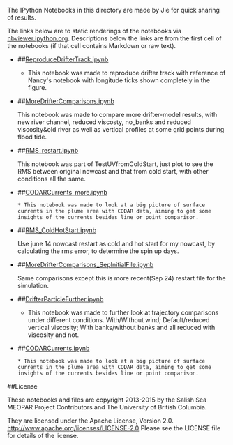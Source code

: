 The IPython Notebooks in this directory are made by Jie for
quick sharing of results.

The links below are to static renderings of the notebooks via
[nbviewer.ipython.org](http://nbviewer.ipython.org/).
Descriptions below the links are from the first cell of the notebooks
(if that cell contains Markdown or raw text).

* ##[ReproduceDrifterTrack.ipynb](http://nbviewer.ipython.org/urls/bitbucket.org/salishsea/analysis/raw/tip/jie/drifter/ReproduceDrifterTrack.ipynb)  
    
    * This notebook was made to reproduce drifter track with reference of Nancy's notebook with longitude ticks shown completely in the figure.  

* ##[MoreDrifterComparisons.ipynb](http://nbviewer.ipython.org/urls/bitbucket.org/salishsea/analysis/raw/tip/jie/drifter/MoreDrifterComparisons.ipynb)  
    
    This notebook was made to compare more drifter-model results, with new river channel, reduced viscosty, no_banks and reduced viscosity&old river as well as vertical profiles at some grid points during flood tide.  

* ##[RMS_restart.ipynb](http://nbviewer.ipython.org/urls/bitbucket.org/salishsea/analysis/raw/tip/jie/drifter/RMS_restart.ipynb)  
    
     This notebook was part of TestUVfromColdStart, just plot to see the RMS between original nowcast and that from cold start, with other conditions all the same.   

* ##[CODARCurrents_more.ipynb](http://nbviewer.ipython.org/urls/bitbucket.org/salishsea/analysis/raw/tip/jie/drifter/CODARCurrents_more.ipynb)  
    
      * This notebook was made to look at a big picture of surface currents in the plume area with CODAR data, aiming to get some insights of the currents besides line or point comparison.  

* ##[RMS_ColdHotStart.ipynb](http://nbviewer.ipython.org/urls/bitbucket.org/salishsea/analysis/raw/tip/jie/drifter/RMS_ColdHotStart.ipynb)  
    
    Use june 14 nowcast restart as cold and hot start for my nowcast, by calculating the rms error, to determine the spin up days.  

* ##[MoreDrifterComparisons_SepInitialFile.ipynb](http://nbviewer.ipython.org/urls/bitbucket.org/salishsea/analysis/raw/tip/jie/drifter/MoreDrifterComparisons_SepInitialFile.ipynb)  
    
    Same comparisons except this is more recent(Sep 24) restart file for the simulation.  

* ##[DrifterParticleFurther.ipynb](http://nbviewer.ipython.org/urls/bitbucket.org/salishsea/analysis/raw/tip/jie/drifter/DrifterParticleFurther.ipynb)  
    
    * This notebook was made to further look at trajectory comparisons under different conditions. With/Without wind; Default/reduced vertical viscosity; With banks/without banks and all reduced with viscosity and not.  

* ##[CODARCurrents.ipynb](http://nbviewer.ipython.org/urls/bitbucket.org/salishsea/analysis/raw/tip/jie/drifter/CODARCurrents.ipynb)  
    
      * This notebook was made to look at a big picture of surface currents in the plume area with CODAR data, aiming to get some insights of the currents besides line or point comparison.  


##License

These notebooks and files are copyright 2013-2015
by the Salish Sea MEOPAR Project Contributors
and The University of British Columbia.

They are licensed under the Apache License, Version 2.0.
http://www.apache.org/licenses/LICENSE-2.0
Please see the LICENSE file for details of the license.
